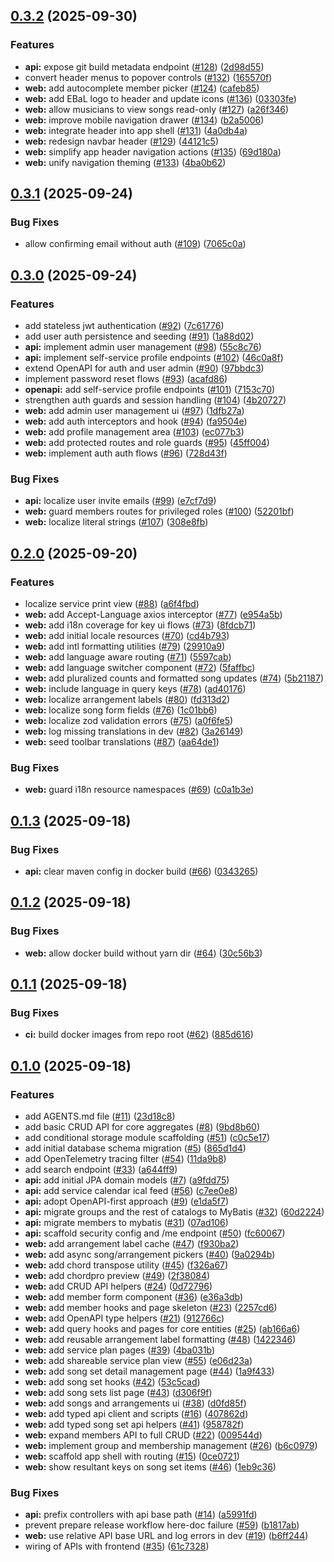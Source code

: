 ## [0.3.2](https://github.com/homeputers/ebal-v2/compare/v0.3.1...v0.3.2) (2025-09-30)

### Features

* **api:** expose git build metadata endpoint ([#128](https://github.com/homeputers/ebal-v2/issues/128)) ([2d98d55](https://github.com/homeputers/ebal-v2/commit/2d98d558b1b9fdda2cf38ed8ccf5b4720c2c3089))
* convert header menus to popover controls ([#132](https://github.com/homeputers/ebal-v2/issues/132)) ([165570f](https://github.com/homeputers/ebal-v2/commit/165570f01d34f2f19ca4e5eacd13415265e98954))
* **web:** add autocomplete member picker ([#124](https://github.com/homeputers/ebal-v2/issues/124)) ([cafeb85](https://github.com/homeputers/ebal-v2/commit/cafeb8528bdf83ffe399910eea3a37fc255ecb52))
* **web:** add EBaL logo to header and update icons ([#136](https://github.com/homeputers/ebal-v2/issues/136)) ([03303fe](https://github.com/homeputers/ebal-v2/commit/03303fe3376eef00afe1d0f092e8609fd42b9655))
* **web:** allow musicians to view songs read-only ([#127](https://github.com/homeputers/ebal-v2/issues/127)) ([a26f346](https://github.com/homeputers/ebal-v2/commit/a26f346e744546045b426921e9a418af5e7ce0f9))
* **web:** improve mobile navigation drawer ([#134](https://github.com/homeputers/ebal-v2/issues/134)) ([b2a5006](https://github.com/homeputers/ebal-v2/commit/b2a500629e5e9e8f087b3f4259e83a3db2c0ca29))
* **web:** integrate header into app shell ([#131](https://github.com/homeputers/ebal-v2/issues/131)) ([4a0db4a](https://github.com/homeputers/ebal-v2/commit/4a0db4a560f91fedb9854b0f2f50b364dfa4e6e1))
* **web:** redesign navbar header ([#129](https://github.com/homeputers/ebal-v2/issues/129)) ([44121c5](https://github.com/homeputers/ebal-v2/commit/44121c56ceb85508cde04aa8db50fd921b27f144))
* **web:** simplify app header navigation actions ([#135](https://github.com/homeputers/ebal-v2/issues/135)) ([69d180a](https://github.com/homeputers/ebal-v2/commit/69d180adc11444fdb95a74116cb30b88db90f61d))
* **web:** unify navigation theming ([#133](https://github.com/homeputers/ebal-v2/issues/133)) ([4ba0b62](https://github.com/homeputers/ebal-v2/commit/4ba0b625fcdbdf1fc810000c31d987e97e0c4ecf))
## [0.3.1](https://github.com/homeputers/ebal-v2/compare/v0.3.0...v0.3.1) (2025-09-24)

### Bug Fixes

* allow confirming email without auth ([#109](https://github.com/homeputers/ebal-v2/issues/109)) ([7065c0a](https://github.com/homeputers/ebal-v2/commit/7065c0ad9f9794662c765bf2767a6f4d10638162))
## [0.3.0](https://github.com/homeputers/ebal-v2/compare/v0.2.0...v0.3.0) (2025-09-24)

### Features

* add stateless jwt authentication ([#92](https://github.com/homeputers/ebal-v2/issues/92)) ([7c61776](https://github.com/homeputers/ebal-v2/commit/7c617761092f75eb213715346589cf71ebcec0b4))
* add user auth persistence and seeding ([#91](https://github.com/homeputers/ebal-v2/issues/91)) ([1a88d02](https://github.com/homeputers/ebal-v2/commit/1a88d02c4e958fb8bb7309efb03d4ff0c0005867))
* **api:** implement admin user management ([#98](https://github.com/homeputers/ebal-v2/issues/98)) ([55c8c76](https://github.com/homeputers/ebal-v2/commit/55c8c760b7f76a9dd2d01eb602c5a62848baa001))
* **api:** implement self-service profile endpoints ([#102](https://github.com/homeputers/ebal-v2/issues/102)) ([46c0a8f](https://github.com/homeputers/ebal-v2/commit/46c0a8fde3210a56e9aa3dfa4d1c6909196edb61))
* extend OpenAPI for auth and user admin ([#90](https://github.com/homeputers/ebal-v2/issues/90)) ([97bbdc3](https://github.com/homeputers/ebal-v2/commit/97bbdc324e313bf6ed11e4621e3163627f56cedb))
* implement password reset flows ([#93](https://github.com/homeputers/ebal-v2/issues/93)) ([acafd86](https://github.com/homeputers/ebal-v2/commit/acafd86d5fa852ebba8bf9fe9944c5cdf3e6c175))
* **openapi:** add self-service profile endpoints ([#101](https://github.com/homeputers/ebal-v2/issues/101)) ([7153c70](https://github.com/homeputers/ebal-v2/commit/7153c7084d0af310b6294f2934f22292a1892018))
* strengthen auth guards and session handling ([#104](https://github.com/homeputers/ebal-v2/issues/104)) ([4b20727](https://github.com/homeputers/ebal-v2/commit/4b20727e6268c903513ee1f3f0c0762c14eb6988))
* **web:** add admin user management ui ([#97](https://github.com/homeputers/ebal-v2/issues/97)) ([1dfb27a](https://github.com/homeputers/ebal-v2/commit/1dfb27ad843edabd05de1ceaf6d8d18c65749ba3))
* **web:** add auth interceptors and hook ([#94](https://github.com/homeputers/ebal-v2/issues/94)) ([fa9504e](https://github.com/homeputers/ebal-v2/commit/fa9504ee62526613ef9dc0186450ec0b4009e4e7))
* **web:** add profile management area ([#103](https://github.com/homeputers/ebal-v2/issues/103)) ([ec077b3](https://github.com/homeputers/ebal-v2/commit/ec077b3074b8d742e398f526063a702ecf05288c))
* **web:** add protected routes and role guards ([#95](https://github.com/homeputers/ebal-v2/issues/95)) ([45ff004](https://github.com/homeputers/ebal-v2/commit/45ff00444e6a53f5bb3ed5d825803c7acb432fa5))
* **web:** implement auth auth flows ([#96](https://github.com/homeputers/ebal-v2/issues/96)) ([728d43f](https://github.com/homeputers/ebal-v2/commit/728d43f011f3b11ee22071f943593cc851a8d5e5))

### Bug Fixes

* **api:** localize user invite emails ([#99](https://github.com/homeputers/ebal-v2/issues/99)) ([e7cf7d9](https://github.com/homeputers/ebal-v2/commit/e7cf7d99dcbf0f94cab6d29de67082f051c38516))
* **web:** guard members routes for privileged roles ([#100](https://github.com/homeputers/ebal-v2/issues/100)) ([52201bf](https://github.com/homeputers/ebal-v2/commit/52201bfb17b1edd8ddd58ec965160465bde7b2d5))
* **web:** localize literal strings ([#107](https://github.com/homeputers/ebal-v2/issues/107)) ([308e8fb](https://github.com/homeputers/ebal-v2/commit/308e8fb2a2fd6ab57c1559831471460f361c7f19))
## [0.2.0](https://github.com/homeputers/ebal-v2/compare/v0.1.3...v0.2.0) (2025-09-20)

### Features

* localize service print view ([#88](https://github.com/homeputers/ebal-v2/issues/88)) ([a6f4fbd](https://github.com/homeputers/ebal-v2/commit/a6f4fbdc4be8166024f526cd27e8c90de13fc6f1))
* **web:** add Accept-Language axios interceptor ([#77](https://github.com/homeputers/ebal-v2/issues/77)) ([e954a5b](https://github.com/homeputers/ebal-v2/commit/e954a5b5387d579588c60787d683c5930ec73859))
* **web:** add i18n coverage for key ui flows ([#73](https://github.com/homeputers/ebal-v2/issues/73)) ([8fdcb71](https://github.com/homeputers/ebal-v2/commit/8fdcb7180520cd125d4aa33b96e981921d598754))
* **web:** add initial locale resources ([#70](https://github.com/homeputers/ebal-v2/issues/70)) ([cd4b793](https://github.com/homeputers/ebal-v2/commit/cd4b793e087a8bf55981f395931816a8b827c96b))
* **web:** add intl formatting utilities ([#79](https://github.com/homeputers/ebal-v2/issues/79)) ([29910a9](https://github.com/homeputers/ebal-v2/commit/29910a9d89bccdc2b30dd8f215273a1cd0556af6))
* **web:** add language aware routing ([#71](https://github.com/homeputers/ebal-v2/issues/71)) ([5597cab](https://github.com/homeputers/ebal-v2/commit/5597cab0f4d8e211efaa5585ecec4b2f5a64a441))
* **web:** add language switcher component ([#72](https://github.com/homeputers/ebal-v2/issues/72)) ([5faffbc](https://github.com/homeputers/ebal-v2/commit/5faffbc3881b383a9ae54a0b3e072278c407d5e3))
* **web:** add pluralized counts and formatted song updates ([#74](https://github.com/homeputers/ebal-v2/issues/74)) ([5b21187](https://github.com/homeputers/ebal-v2/commit/5b211873012f0785c82b23aaa9411fe4f92e89a3))
* **web:** include language in query keys ([#78](https://github.com/homeputers/ebal-v2/issues/78)) ([ad40176](https://github.com/homeputers/ebal-v2/commit/ad4017672a7b65aaaaac5b243c6341327d963f83))
* **web:** localize arrangement labels ([#80](https://github.com/homeputers/ebal-v2/issues/80)) ([fd313d2](https://github.com/homeputers/ebal-v2/commit/fd313d266b5849d06f97f817acfcf97e0246f178))
* **web:** localize song form fields ([#76](https://github.com/homeputers/ebal-v2/issues/76)) ([1c01bb6](https://github.com/homeputers/ebal-v2/commit/1c01bb63d2d2c15de073e3f2590ebdfb35089a83))
* **web:** localize zod validation errors ([#75](https://github.com/homeputers/ebal-v2/issues/75)) ([a0f6fe5](https://github.com/homeputers/ebal-v2/commit/a0f6fe51966bd0ac93a8aa523b71327d40c0f5da))
* **web:** log missing translations in dev ([#82](https://github.com/homeputers/ebal-v2/issues/82)) ([3a26149](https://github.com/homeputers/ebal-v2/commit/3a26149052ebbdd94170d72aba5ca8b978ff90eb))
* **web:** seed toolbar translations ([#87](https://github.com/homeputers/ebal-v2/issues/87)) ([aa64de1](https://github.com/homeputers/ebal-v2/commit/aa64de12f9f626bb9c722acaf0a3d2e4540202c3))

### Bug Fixes

* **web:** guard i18n resource namespaces ([#69](https://github.com/homeputers/ebal-v2/issues/69)) ([c0a1b3e](https://github.com/homeputers/ebal-v2/commit/c0a1b3ef05e1d8a74c40e11209340645f079123e))
## [0.1.3](https://github.com/homeputers/ebal-v2/compare/v0.1.2...v0.1.3) (2025-09-18)

### Bug Fixes

* **api:** clear maven config in docker build ([#66](https://github.com/homeputers/ebal-v2/issues/66)) ([0343265](https://github.com/homeputers/ebal-v2/commit/03432650cdbd4de85343dda70d256c90912cf95f))
## [0.1.2](https://github.com/homeputers/ebal-v2/compare/v0.1.1...v0.1.2) (2025-09-18)

### Bug Fixes

* **web:** allow docker build without yarn dir ([#64](https://github.com/homeputers/ebal-v2/issues/64)) ([30c56b3](https://github.com/homeputers/ebal-v2/commit/30c56b39cee9fa120c66dc168386ab0f19fe1966))
## [0.1.1](https://github.com/homeputers/ebal-v2/compare/v0.1.0...v0.1.1) (2025-09-18)

### Bug Fixes

* **ci:** build docker images from repo root ([#62](https://github.com/homeputers/ebal-v2/issues/62)) ([885d616](https://github.com/homeputers/ebal-v2/commit/885d616a6074d12a176d24b8e408d67de3dafe91))
## [0.1.0](https://github.com/homeputers/ebal-v2/compare/865d1d4e266d7aa8061ef3e390883a4e9a0d734c...v0.1.0) (2025-09-18)

### Features

* add AGENTS.md file ([#11](https://github.com/homeputers/ebal-v2/issues/11)) ([23d18c8](https://github.com/homeputers/ebal-v2/commit/23d18c8d42e0b9126bde8afebef7da9571e68161))
* add basic CRUD API for core aggregates ([#8](https://github.com/homeputers/ebal-v2/issues/8)) ([9bd8b60](https://github.com/homeputers/ebal-v2/commit/9bd8b60e5400b2de5f380702bb9fa760fb5c6bfd))
* add conditional storage module scaffolding ([#51](https://github.com/homeputers/ebal-v2/issues/51)) ([c0c5e17](https://github.com/homeputers/ebal-v2/commit/c0c5e17146da42ccc24303d29462b540c2270055))
* add initial database schema migration ([#5](https://github.com/homeputers/ebal-v2/issues/5)) ([865d1d4](https://github.com/homeputers/ebal-v2/commit/865d1d4e266d7aa8061ef3e390883a4e9a0d734c))
* add OpenTelemetry tracing filter ([#54](https://github.com/homeputers/ebal-v2/issues/54)) ([11da9b8](https://github.com/homeputers/ebal-v2/commit/11da9b8379b97cebe348323694da9e9eb50f49cd))
* add search endpoint ([#33](https://github.com/homeputers/ebal-v2/issues/33)) ([a644ff9](https://github.com/homeputers/ebal-v2/commit/a644ff91f98583a72bd6e5100d68982d09d3ca61))
* **api:** add initial JPA domain models ([#7](https://github.com/homeputers/ebal-v2/issues/7)) ([a9fdd75](https://github.com/homeputers/ebal-v2/commit/a9fdd7508740d0bc26a6a6d29f38625c9232e65e))
* **api:** add service calendar ical feed ([#56](https://github.com/homeputers/ebal-v2/issues/56)) ([c7ee0e8](https://github.com/homeputers/ebal-v2/commit/c7ee0e85aae67c600e32df386860c44826c5af68))
* **api:** adopt OpenAPI-first approach ([#9](https://github.com/homeputers/ebal-v2/issues/9)) ([e1da5f7](https://github.com/homeputers/ebal-v2/commit/e1da5f74c671e9efa2215874cdf419c2cc674898))
* **api:** migrate groups and the rest of catalogs to MyBatis ([#32](https://github.com/homeputers/ebal-v2/issues/32)) ([60d2224](https://github.com/homeputers/ebal-v2/commit/60d2224db164d87e5e72ddbbf7ad1edbce8c38e4))
* **api:** migrate members to mybatis ([#31](https://github.com/homeputers/ebal-v2/issues/31)) ([07ad106](https://github.com/homeputers/ebal-v2/commit/07ad106c60096a468182747d88269c1c2aeb9a65))
* **api:** scaffold security config and /me endpoint ([#50](https://github.com/homeputers/ebal-v2/issues/50)) ([fc60067](https://github.com/homeputers/ebal-v2/commit/fc60067905ce3f20959bf0a771f6cfb4e07e9370))
* **web:** add arrangement label cache ([#47](https://github.com/homeputers/ebal-v2/issues/47)) ([f930ba2](https://github.com/homeputers/ebal-v2/commit/f930ba26a1d757265e62ac1e7887c137968c5068))
* **web:** add async song/arrangement pickers ([#40](https://github.com/homeputers/ebal-v2/issues/40)) ([9a0294b](https://github.com/homeputers/ebal-v2/commit/9a0294b61f3d98921c3e7092de08326c0baabccf))
* **web:** add chord transpose utility ([#45](https://github.com/homeputers/ebal-v2/issues/45)) ([f326a67](https://github.com/homeputers/ebal-v2/commit/f326a679a5eead502c96f5a828c467c37f5a4076))
* **web:** add chordpro preview ([#49](https://github.com/homeputers/ebal-v2/issues/49)) ([2f38084](https://github.com/homeputers/ebal-v2/commit/2f380847966d5515aab5fb0bf1940b4c95f70fb7))
* **web:** add CRUD API helpers ([#24](https://github.com/homeputers/ebal-v2/issues/24)) ([0d72796](https://github.com/homeputers/ebal-v2/commit/0d727960f75c9912554d12e452355f20c81ac8da))
* **web:** add member form component ([#36](https://github.com/homeputers/ebal-v2/issues/36)) ([e36a3db](https://github.com/homeputers/ebal-v2/commit/e36a3dbf2f76ed5e67e36b9dce5c95901f641aa5))
* **web:** add member hooks and page skeleton ([#23](https://github.com/homeputers/ebal-v2/issues/23)) ([2257cd6](https://github.com/homeputers/ebal-v2/commit/2257cd6592a8acfebe82c5c1d17abb14d1850db3))
* **web:** add OpenAPI type helpers ([#21](https://github.com/homeputers/ebal-v2/issues/21)) ([912766c](https://github.com/homeputers/ebal-v2/commit/912766c5ea7472181035d1c1542e613ece6b51c1))
* **web:** add query hooks and pages for core entities ([#25](https://github.com/homeputers/ebal-v2/issues/25)) ([ab166a6](https://github.com/homeputers/ebal-v2/commit/ab166a6a297b435e63007209c7791059ac1f67c8))
* **web:** add reusable arrangement label formatting ([#48](https://github.com/homeputers/ebal-v2/issues/48)) ([1422346](https://github.com/homeputers/ebal-v2/commit/1422346f06b63e3c0f296c72a8e3bb1d7468e774))
* **web:** add service plan pages ([#39](https://github.com/homeputers/ebal-v2/issues/39)) ([4ba031b](https://github.com/homeputers/ebal-v2/commit/4ba031bfecde013f78a8eae345378f7428a6743d))
* **web:** add shareable service plan view ([#55](https://github.com/homeputers/ebal-v2/issues/55)) ([e06d23a](https://github.com/homeputers/ebal-v2/commit/e06d23ac029dfcd8f0d5cda0b7b276775f88b26c))
* **web:** add song set detail management page ([#44](https://github.com/homeputers/ebal-v2/issues/44)) ([1a9f433](https://github.com/homeputers/ebal-v2/commit/1a9f4333b149d6dfa849badd394ca4225dfa90dd))
* **web:** add song set hooks ([#42](https://github.com/homeputers/ebal-v2/issues/42)) ([53c5cad](https://github.com/homeputers/ebal-v2/commit/53c5cad835e645fea4016d0f73358fbf3cafa269))
* **web:** add song sets list page ([#43](https://github.com/homeputers/ebal-v2/issues/43)) ([d306f9f](https://github.com/homeputers/ebal-v2/commit/d306f9fff2c5b6ccb6de8e36b189e22859be7f06))
* **web:** add songs and arrangements ui ([#38](https://github.com/homeputers/ebal-v2/issues/38)) ([d0fd85f](https://github.com/homeputers/ebal-v2/commit/d0fd85f0e8a7d017e57576e73e74ad4950a2bb82))
* **web:** add typed api client and scripts ([#16](https://github.com/homeputers/ebal-v2/issues/16)) ([407862d](https://github.com/homeputers/ebal-v2/commit/407862d0e9fff9a2e0b4364f4f83f187177fc0c1))
* **web:** add typed song set api helpers ([#41](https://github.com/homeputers/ebal-v2/issues/41)) ([958782f](https://github.com/homeputers/ebal-v2/commit/958782f96ac2ad1e08f19dd99c3e3286856fe65d))
* **web:** expand members API to full CRUD ([#22](https://github.com/homeputers/ebal-v2/issues/22)) ([009544d](https://github.com/homeputers/ebal-v2/commit/009544de6d58af1c8ea0fb78ba5d7baf291cb67f))
* **web:** implement group and membership management ([#26](https://github.com/homeputers/ebal-v2/issues/26)) ([b6c0979](https://github.com/homeputers/ebal-v2/commit/b6c0979b1780333b1266741f46fde67f51808fad))
* **web:** scaffold app shell with routing ([#15](https://github.com/homeputers/ebal-v2/issues/15)) ([0ce0721](https://github.com/homeputers/ebal-v2/commit/0ce07213afc9221833a6901735da3a5611a9dc74))
* **web:** show resultant keys on song set items ([#46](https://github.com/homeputers/ebal-v2/issues/46)) ([1eb9c36](https://github.com/homeputers/ebal-v2/commit/1eb9c36aafffe91f75ebdc7d4194483666b2b356))

### Bug Fixes

* **api:** prefix controllers with api base path ([#14](https://github.com/homeputers/ebal-v2/issues/14)) ([a5991fd](https://github.com/homeputers/ebal-v2/commit/a5991fdad54acc98f628ea91d3b09aa59b2a47a4))
* prevent prepare release workflow here-doc failure ([#59](https://github.com/homeputers/ebal-v2/issues/59)) ([b1817ab](https://github.com/homeputers/ebal-v2/commit/b1817ab3086bedc2eb00593a7772f6a56e3b0dc3))
* **web:** use relative API base URL and log errors in dev ([#19](https://github.com/homeputers/ebal-v2/issues/19)) ([b6ff244](https://github.com/homeputers/ebal-v2/commit/b6ff24404b151a67c534543a3f9f3da149401dcb))
* wiring of APIs with frontend ([#35](https://github.com/homeputers/ebal-v2/issues/35)) ([61c7328](https://github.com/homeputers/ebal-v2/commit/61c73286841ac7c9cf5c2da8173d4fb9ebededfd))
